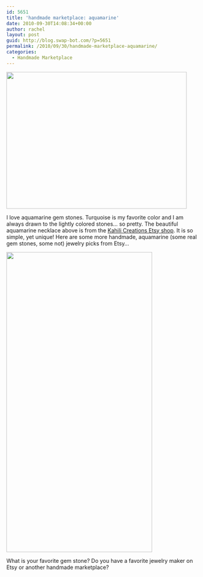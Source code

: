 ```yaml
---
id: 5651
title: 'handmade marketplace: aquamarine'
date: 2010-09-30T14:08:34+00:00
author: rachel
layout: post
guid: http://blog.swap-bot.com/?p=5651
permalink: /2010/09/30/handmade-marketplace-aquamarine/
categories:
  - Handmade Marketplace
---
```

[<img src="http://blog.swap-bot.com/wp-content/uploads/2010/09/aquamarinenecklace.jpg" alt="" title="aquamarinenecklace" width="470" height="357" class="aligncenter size-full wp-image-5652" />](http://www.etsy.com/listing/49436915/aquamarine-nugget-and-sterling-silver)

I love aquamarine gem stones. Turquoise is my favorite color and I am always drawn to the lightly colored stones&#8230; so pretty. The beautiful aquamarine necklace above is from the [Kahili Creations Etsy shop](http://www.etsy.com/shop/KahiliCreations?ref=seller_info). It is so simple, yet unique! Here are some more handmade, aquamarine (some real gem stones, some not) jewelry picks from Etsy&#8230;

[<img src="http://blog.swap-bot.com/wp-content/uploads/2010/09/Screen-shot-2010-10-04-at-5.07.28-PM.png" alt="" title="Screen shot 2010-10-04 at 5.07.28 PM" width="380" height="783" class="aligncenter size-full wp-image-5685" />](http://blog.swap-bot.com/wp-content/uploads/2010/09/Screen-shot-2010-10-04-at-5.07.28-PM.png)

What is your favorite gem stone? Do you have a favorite jewelry maker on Etsy or another handmade marketplace?